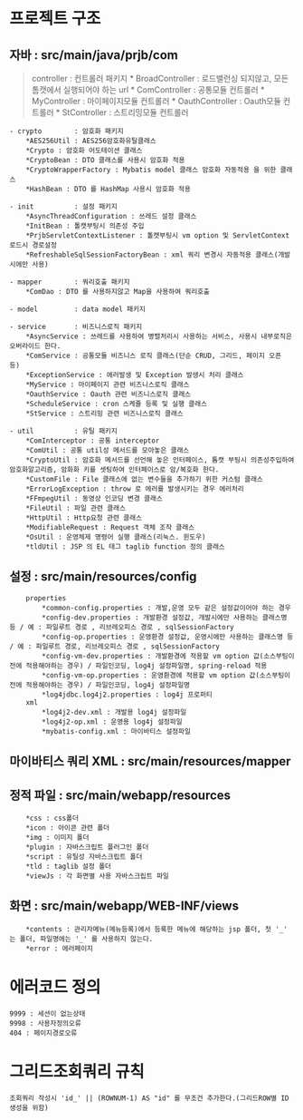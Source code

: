 # 프로젝트 구조
## 자바 : src/main/java/prjb/com
> controller	: 컨트롤러 패키지
	* BroadController : 로드밸런싱 되지않고, 모든톰캣에서 실행되어야 하는 url
	* ComController : 공통모듈 컨트롤러 
	* MyController : 마이페이지모듈 컨트롤러
	* OauthController : Oauth모듈 컨트롤러
	* StController : 스트리밍모듈 컨트롤러

	- crypto		: 암호화 패키지
		*AES256Util : AES256암호화유틸클래스
		*Crypto : 암호화 어도테이션 클래스
		*CryptoBean : DTO 클래스를 사용시 암호화 적용
		*CryptoWrapperFactory : Mybatis model 클래스 암호화 자동적용 을 위한 클래스
		*HashBean : DTO 를 HashMap 사용시 암호화 적용 

	- init			: 설정 패키지
		*AsyncThreadConfiguration : 쓰레드 설정 클래스
		*InitBean : 톨캣부팅시 의존성 주입
		*PrjbServletContextListener : 톨캣부팅시 vm option 및 ServletContext 로드시 경로설정
		*RefreshableSqlSessionFactoryBean : xml 쿼리 변경시 자동적용 클래스(개발시에만 사용)

	- mapper		: 쿼리호출 패키지
		*ComDao : DTO 를 사용하지않고 Map을 사용하여 쿼리호출 

	- model			: data model 패키지

	- service		: 비즈니스로직 패키지
		*AsyncService : 쓰레드를 사용하여 병렬처리시 사용하는 서비스, 사용시 내부로직은 오버라이드 한다.
		*ComService : 공통모듈 비즈니스 로직 클래스(단순 CRUD, 그리드, 페이지 오픈 등)
		*ExceptionService : 에러발생 및 Exception 발생시 처리 클래스
		*MyService : 마이페이지 관련 비즈니스로직 클래스
		*OauthService : Oauth 관련 비즈니스로직 클래스
		*ScheduleService : cron 스케쥴 등록 및 실행 클래스
		*StService : 스트리밍 관련 비즈니스로직 클래스

	- util			: 유틸 패키지
		*ComInterceptor : 공통 interceptor
		*ComUtil : 공통 util성 메서드를 모아놓은 클래스
		*CryptoUtil : 암호화 메서드를 선언해 놓은 인터페이스, 톰캣 부팅시 의존성주입하여 암호화알고리즘, 암화화 키를 셋팅하여 인터페이스로 암/복호화 한다.
		*CustomFile : File 클래스에 없는 변수들을 추가하기 위한 커스텀 클래스
		*ErrorLogException : throw 로 에러를 발생시키는 경우 에러처리
		*FFmpegUtil : 동영상 인코딩 변경 클래스
		*FileUtil : 파일 관련 클래스
		*HttpUtil : Http요청 관련 클래스
		*ModifiableRequest : Request 객체 조작 클래스
		*OsUtil : 운영체제 명령어 실행 클래스(리눅스. 윈도우)
		*tldUtil : JSP 의 EL 태그 taglib function 정의 클래스

## 설정 : src/main/resources/config
		properties
			*common-config.properties : 개발,운영 모두 같은 설정값이어야 하는 경우
			*config-dev.properties : 개발환경 설정값, 개발시에만 사용하는 클래스명 등 / 예 : 파일루트 경로 , 리브레오피스 경로 , sqlSessionFactory
			*config-op.properties : 운영환경 설정값, 운영시에만 사용하는 클래스명 등 / 예 : 파일루트 경로, 리브레오피스 경로 , sqlSessionFactory
			*config-vm-dev.properties : 개발환경에 적용할 vm option 값(소스부팅이전에 적용해야하는 경우) / 파일인코딩, log4j 설정파일명, spring-reload 적용
			*config-vm-op.properties : 운영환경에 적용할 vm option 값(소스부팅이전에 적용해야하는 경우) / 파일인코딩, log4j 설정파일명
			*log4jdbc.log4j2.properties : log4j 프로퍼티
		xml
			*log4j2-dev.xml : 개발용 log4j 설정파일
			*log4j2-op.xml : 운영용 log4j 설정파일
			*mybatis-config.xml : 마이바티스 설정파일
		
## 마이바티스 쿼리 XML : src/main/resources/mapper
	
## 정적 파일 : src/main/webapp/resources
		*css : css폴더
		*icon : 아이콘 관련 폴더
		*img : 이미지 폴더
		*plugin : 자바스크립트 플러그인 폴더
		*script : 유틸성 자바스크립트 폴더
		*tld : taglib 설정 폴더
		*viewJs : 각 화면별 사용 자바스크립트 파일
	
## 화면 : src/main/webapp/WEB-INF/views
		*contents : 관리자메뉴(메뉴등록)에서 등록한 메뉴에 해당하는 jsp 폴더, 첫 '_' 는 폴더, 파일명에는 '_' 를 사용하지 않는다. 
		*error : 에러페이지
	
# 에러코드 정의
	9999 : 세션이 없는상태
	9998 : 사용자정의오류
	404 : 페이지경로오류

# 그리드조회쿼리 규칙
	조회쿼리 작성시 'id_' || (ROWNUM-1) AS "id" 를 무조건 추가한다.(그리드ROW별 ID 생성을 위함)
